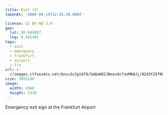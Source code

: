 ```yaml
---
title: Exit (2)
takenAt: '2005-09-14T12:35:30.000Z'

license: CC BY-ND 3.0
geo:
  lat: 50.044807
  lng: 8.561482
tags:
  - exit
  - emergency
  - frankfurt
  - airport
  - fra
url: >-
  //images.ctfassets.net/bncv3c2gt878/5mQaHO2JNxecAr7xoMRAJj/02d3f25f0822425f7de7802fad721011/exit-2_4325532588_o
size: 3091140
image:
  width: 2048
  height: 1536
---
```


Emergency exit sign at the Frankfurt Airport
